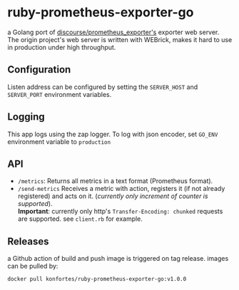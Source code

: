 # ruby-prometheus-exporter-go

a Golang port of [discourse/prometheus_exporter's](https://github.com/discourse/prometheus_exporter) exporter web server.  
The origin project's web server is written with WEBrick, makes it hard to use in production under high throughput.

## Configuration

Listen address can be configured by setting the `SERVER_HOST` and `SERVER_PORT` environment variables.

## Logging

This app logs using the zap logger. To log with json encoder, set `GO_ENV` environment variable to `production`

## API

- `/metrics`: Returns all metrics in a text format (Prometheus format).
- `/send-metrics` Receives a metric with action, registers it (if not already registered) and acts on it. (_currently only increment of counter is supported_).  
**Important**: currently only http's `Transfer-Encoding: chunked` requests are supported. see `client.rb` for example.

## Releases

a Github action of build and push image is triggered on tag release. images can be pulled by:

```bash
docker pull konfortes/ruby-prometheus-exporter-go:v1.0.0
```
